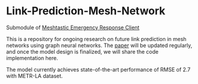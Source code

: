 # Link-Prediction-Mesh-Network
Submodule of [Meshtastic Emergency Response Client](https://github.com/ajmcquilkin/Meshtastic-emergency-response-client)
 
This is a repository for ongoing research on future link prediction in mesh networks using graph neural networks. The [paper](https://github.com/barkincavdaroglu/Link-Prediction-Mesh-Network/blob/main/Mesh%20Link%20Prediction%20-%20Working%20Paper.pdf) will be updated regularly, and once the model design is finalized, we will share the code implementation here.

The model currently achieves state-of-the-art performance of RMSE of 2.7 with METR-LA dataset.
